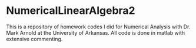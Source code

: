 # NumericalLinearAlgebra2

This is a repository of homework codes I did for Numerical Analysis with Dr. Mark Arnold at the University of Arkansas. All code is done in matlab with extensive commenting.
